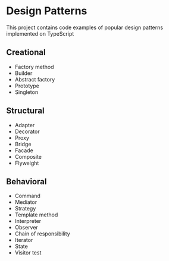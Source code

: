 # Design Patterns
This project contains code examples of popular design patterns implemented on TypeScript

## Creational
* Factory method
* Builder
* Abstract factory
* Prototype
* Singleton

## Structural
* Adapter
* Decorator
* Proxy
* Bridge
* Facade
* Composite
* Flyweight

## Behavioral
* Command
* Mediator
* Strategy
* Template method
* Interpreter
* Observer
* Chain of responsibility
* Iterator
* State
* Visitor
test
